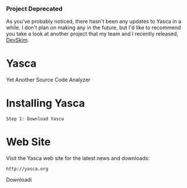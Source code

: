 ### Project Deprecated

As you've probably noticed, there hasn't been any updates to Yasca in a while. I don't plan on making any in the future, but I'd like to recommend you take a look at another project that my team and I recently released, [DevSkim](https://github.com/Microsoft/DevSkim).

Yasca
=====

Yet Another Source Code Analyzer

Installing Yasca
================

    Step 1: Download Yasca

Web Site
========

Visit the Yasca web site for the latest news and downloads:

    http://yasca.org

Downloadi
